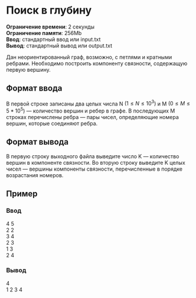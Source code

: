# Поиск в глубину
**Ограничение времени**: 2 секунды  
**Ограничение памяти**: 256Mb  
**Ввод**: стандартный ввод или input.txt  
**Вывод**: стандартный вывод или output.txt

Дан неориентированный граф, возможно, с петлями и кратными ребрами. Необходимо построить компоненту связности, содержащую первую вершину.

## Формат ввода

В первой строке записаны два целых числа N $(1 ≤ N ≤ 10^3)$ и M $(0 ≤ M ≤ 5 * 10^5)$ — количество вершин и ребер в графе. В последующих M строках перечислены ребра — пары чисел, определяющие номера вершин, которые соединяют ребра.

## Формат вывода

В первую строку выходного файла выведите число K — количество вершин в компоненте связности. Во вторую строку выведите K целых чисел — вершины компоненты связности, перечисленные в порядке возрастания номеров.

## Пример

### Ввод

4 5  
2 2  
3 4  
2 3  
1 3  
2 4

### Вывод

4  
1 2 3 4